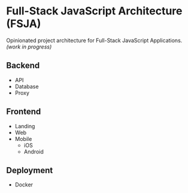 # Full-Stack JavaScript Architecture (FSJA)
Opinionated project architecture for Full-Stack JavaScript Applications. _(work in progress)_

## Backend
- API
- Database
- Proxy

## Frontend
- Landing
- Web
- Mobile
  - iOS
  - Android

## Deployment
- Docker